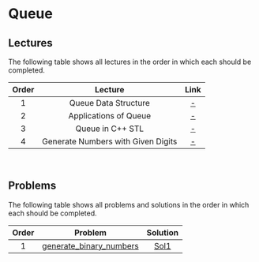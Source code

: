 # Queue

## Lectures

The following table shows all lectures in the order in which each should be completed.

| Order | Lecture | Link |
|:---:|:---:|:---:|
| 1 | Queue Data Structure | [-]() |
| 2 | Applications of Queue | [-]() |
| 3 | Queue in C++ STL | [-]() |
| 4 | Generate Numbers with Given Digits | [-]() |
<br>

## Problems

The following table shows all problems and solutions in the order in which each should be completed.

| Order | Problem | Solution |
|:---:|:---:|:---:|
| 1 | [generate_binary_numbers]() | [Sol1]() |